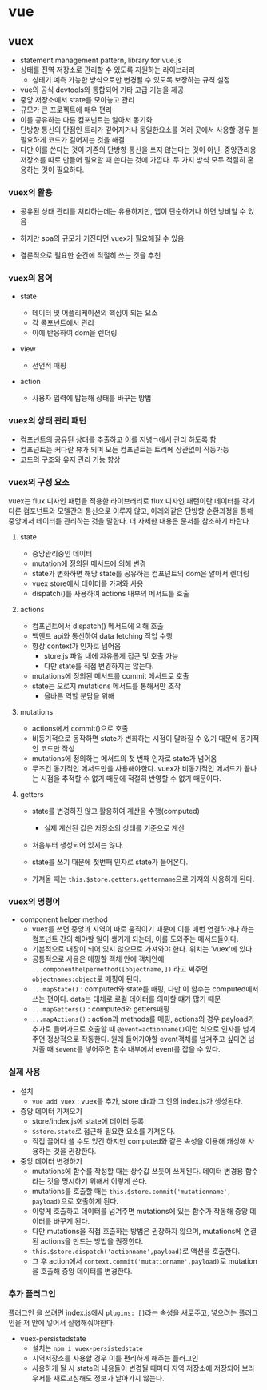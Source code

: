 # vue

## vuex

- statement management pattern, library for vue.js
- 상태를 전역 저장소로 관리할 수 있도록 지원하는 라이브러리
  - 싱테기 예측 가능한 방식으로만 변경될 수 있도록 보장하는 규칙 설정
- vue의 공식 devtools와 통합되어 기타 고급 기능을 제공
- 중앙 저장소에서 state를 모아놓고 관리
- 규모가 큰 프로젝트에 매우 편리
- 이를 공유하는 다른 컴포넌트는 알아서 동기화
- 단방향 통신의 단점인 트리가 깊어지거나 동일한요소를 여러 곳에서 사용할 경우 불필요하게 코드가 길어지는 것을 해결
- 다만 이를 쓴다는 것이 기존의 단방향 통신을 쓰지 않는다는 것이 아닌, 중앙관리용 저장소를 따로 만들어 필요할 때 쓴다는 것에 가깝다. 두 가지 방식 모두 적절히 혼용하는 것이 필요하다.

### vuex의 활용

- 공유된 상태 관리를 처리하는데는 유용하지만, 앱이 단순하거나 하면 낭비일 수 있음

- 하지만 spa의 규모가 커진다면 vuex가 필요해질 수 있음

- 결론적으로 필요한 순간에 적절히 쓰는 것을 추천

### vuex의 용어

- state
  - 데이터 및 어플리케이션의 핵심이 되는 요소
  - 각 콤포넌트에서 관리
  - 이에 반응하여 dom을 렌더링

- view
  - 선언적 매핑
- action
  - 사용자 입력에 밥능해 상태를 바꾸는 방법

### vuex의 상태 관리 패턴

- 컴포넌트의 공유된 상태를 추출하고 이를 저녕ㄱ에서 관리 하도록 함
- 컴포넌트는 커다란 뷰가 되며 모든 컴포넌트는 트리에 상관없이 작동가능
- 코드의 구조와 유지 관리 기능 향상

### vuex의 구성 요소

vuex는 flux 디자인 패턴을 적용한 라이브러리로 flux 디자인 패턴이란 데이터를 각기 다른 컴포넌트와 모델간의 통신으로 이루지 않고, 아래와같은 단방향 순환과정을 통해 중앙에서 데이터를 관리하는 것을 말한다. 더 자세한 내용은 문서를 참조하기 바란다.

1. state

   - 중앙관리중인 데이터
   - mutation에 정의된 메서드에 의해 변경
   - state가 변화하면 해당 state를 공유하는 컴포넌트의 dom은 알아서 렌더링
   - vuex store에서 데이터를 가져와 사용
   - dispatch()를 사용하여 actions 내부의 메서드를 호출 

2. actions

   - 컴포넌트에서 dispatch() 메서드에 의해 호출
   - 백엔드 api와 통신하여 data fetching 작업 수행
   - 항상 context가 인자로 넘어옴
     - store.js 파일 내에 자유롭게 접근 및 호출 가능
     - 다만 state를 직접 변경하지는 않는다.
   - mutations에 정의된 메서드를 commit 메서드로 호출
   - state는 오로지 mutations 메서드를 통해서만 조작
     - 올바른 역할 분담을 위해

3. mutations

   - actions에서 commit()으로 호출
   - 비동기적으로 동작하면 state가 변화하는 시점이 달라질 수 있기 때문에 동기적인 코드만 작성
   - mutations에 정의하는 메서드의 첫 번째 인자로 state가 넘어옴
   - 무조건 동기적인 메서드만을 사용해야한다. vuex가 비동기적인 메서드가 끝나는 시점을 추적할 수 없기 때문에 적절히 반영할 수 없기 때문이다.

4. getters

   - state를 변경하진 않고 활용하여 계산을 수행(computed)

     - 실제 계산된 값은 저장소의 상태를 기준으로 계산
   - 처음부터 생성되어 있지는 않다.
   - state를 쓰기 때문에 첫번째 인자로 state가 들어온다.
   - 가져올 때는 `this.$store.getters.gettername`으로 가져와 사용하게 된다.



### vuex의 명령어

- component helper method
  - vuex를 쓰면 중앙과 지역이 따로 움직이기 때문에 이를 매번 연결하거나 하는 컴포넌트 간의 해야할 일이 생기게 되는데, 이를 도와주는 메서드들이다.
  - 기본적으로 내장이 되어 있지 않으므로 가져와야 한다. 위치는 'vuex'에 있다.
  - 공통적으로 사용은 매핑할 객체 안에 객체안에 `...componenthelpermethod([objectname,])` 라고 써주면 `objectnames:object`로 매핑이 된다.  
  - `...mapState()` : computed와 state를 매핑, 다만 이 함수는 computed에서 쓰는 편이다. data는 대체로 로컬 데이터를 의미할 떄가 많기 때문
  - `...mapGetters()` : computed와 getters매핑
  - `...mapActions()` : action과 methods를 매핑, actions의 경우 payload가 추가로 들어가므로 호출할 때 `@event=actionname()`이런 식으로 인자를 넘겨주면 정상적으로 작동한다. 원래 들어가야할 event객체를 넘겨주고 싶다면 넘겨줄 때 `$event`를 넣어주면 함수 내부에서 event를 잡을 수 있다. 


### 실제 사용

- 설치
  - `vue add vuex` : vuex를 추가, store dir과 그 안의 index.js가 생성된다.
- 중앙 데이터 가져오기
  - store/index.js에 state에 데이터 등록
  - `$store.state`로 접근해 필요한 요소를 가져온다.
  - 직접 끌어다 쓸 수도 있긴 하지만 computed와 같은 속성을 이용해 캐싱해 사용하는 것을 권장한다.
- 중앙 데이터 변경하기
  - mutations에 함수를 작성할 때는 상수값 쓰듯이 쓰게된다. 데이터 변경용 함수라는 것을 명시하기 위해서 이렇게 쓴다.
  - mutations를 호출할 때는 `this.$store.commit('mutationname', payload)`으로 호출하게 된다.
  - 이렇게 호출하고 데이터를 넘겨주면 mutations에 있는 함수가 작동해 중앙 데이터를 바꾸게 된다.
  - 다만 mutations을 직접 호출하는 방법은 권장하지 않으며, mutations에 연결된 actions을 만드는 방법을 권장한다.
  - `this.$store.dispatch('actionname',payload)`로 액션을 호출한다.
  - 그 후 action에서  `context.commit('mutationname',payload)`로 mutation을 호출해 중앙 데이터를 변경한다.

### 추가 플러그인

플러그인 을 쓰려면 index.js에서 `plugins: []`라는 속성을 새로주고, 넣으려는 플러그인을 저 안에 넣어서 실행해줘야한다.

- vuex-persistedstate
  - 설치는 `npm i vuex-persistedstate`
  - 지역저장소를 사용할 경우 이를 편리하게 해주는 플러그인
  - 사용하게 될 시 state의 내용들이 변경될 때마다 지역 저장소에 저장되어 브라우저를 새로고침해도 정보가 날아가지 않는다.

